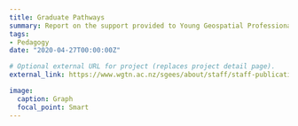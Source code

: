 ```yaml
---
title: Graduate Pathways
summary: Report on the support provided to Young Geospatial Professionals in New Zealand (commissioned by LINZ and the Department of Conservation).
tags:
- Pedagogy
date: "2020-04-27T00:00:00Z"

# Optional external URL for project (replaces project detail page).
external_link: https://www.wgtn.ac.nz/sgees/about/staff/staff-publications/deRoisteGraduatePathwaysYGPsReport.pdf

image:
  caption: Graph
  focal_point: Smart
---
```

